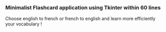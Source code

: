### Minimalist Flashcard application using Tkinter within 60 lines

Choose english to french or french to english and learn more efficiently your vocabulary !